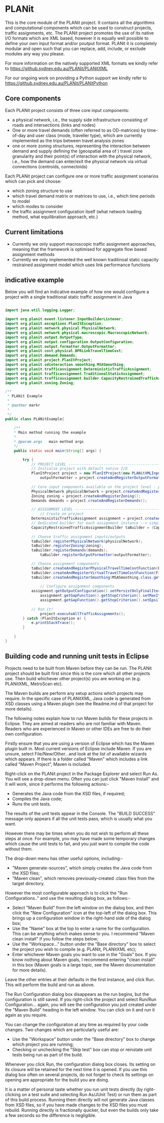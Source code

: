 # PLANit

This is the core module of the PLANit project. It contains all the algorithms and computational components which can be used to construct projects, traffic assignments, etc. The PLANit project promotes the use of its native I/O formats which are XML based, however it is equally well possible to define your own input format and/or poutput format. PLANit it is completely modular and open such that you can replace, add, include, or exclude modules any way you please. 

For more information on the natively supported XML formats we kindly refer to <https://github.sydney.edu.au/PLANit/PLANitXML>

For our ongoing work on providing a Python support we kindly refer to <https://github.sydney.edu.au/PLANit/PLANitPython>

## Core components

Each PLANit project consists of three core input components:

* a physical network, i.e., the supply side infrastructure consisting of roads and intersections (links and nodes)
* One or more travel demands (often referred to as OD-matrices) by time-of-day and user class (mode, traveller type), which are currently implemented as the trips between travel analysis zones
* one or more zoning structures, representing the interaction between demand and supply defining the (geospatial area of ) travel zone granularity and their point(s) of interaction with the physical network, i.e., how the demand can enter/exit the physical network via virtual connections (centroids, connectoids)

Each PLANit project can configure one or more traffic assignment scenarios which can pick and choose:

* which zoning structure to use
* which travel demand matrix or matrices to use, i.e., which time periods to model
* which modes to consider
* the traffic assignment configuration itself (what network loading method, what equilibration approach, etc.)

## Current limitations

* Currently we only support macroscopic traffic assignment approaches, meaning that the framework is optimised for aggregate flow based assignment methods
* Currently we only implemented the well known traditinoal static capacity restrained assignment model which uses link performance functions

## indicative example

Below you will find an indicative example of how one would configure a project with a single traditional static traffic assignment in Java

```java

import java.util.logging.Logger;

import org.planit.event.listener.InputBuilderListener;
import org.planit.exceptions.PlanItException;
import org.planit.network.physical.PhysicalNetwork;
import org.planit.network.physical.macroscopic.MacroscopicNetwork;
import org.planit.output.OutputType;
import org.planit.output.configuration.OutputConfiguration;
import org.planit.output.formatter.OutputFormatter;
import org.planit.cost.physical.BPRLinkTravelTimeCost;
import org.planit.demand.Demands;
import org.planit.project.PlanItProject;
import org.planit.sdinteraction.smoothing.MSASmoothing;
import org.planit.trafficassignment.DeterministicTrafficAssignment;
import org.planit.trafficassignment.TraditionalStaticAssignment;
import org.planit.trafficassignment.builder.CapacityRestrainedTrafficAssignmentBuilder;
import org.planit.zoning.Zoning;

/**
 * PLANit Example
 * 
 * @author markr
 *
 */
public class PLANitExample{
	
	/**
 	* Main method running the example
 	* 
 	* @param args	main method args
 	*/
	public static void main(String[] args) {

		try {
			// PROJECT LEVEL -------------------------------------------------------------------------------
			// Initialse project with default native I/O
			PlanItProject project = new PlanItProject(new PLANitXMLInputBuilder("<my_path_to_project_dir>"));
        		outputFormatter = project.createAndRegisterOutputFormatter(PLANitXMLOutputFormatter.class.getCanonicalName());
		
			// Core input components available on the project level - parse data
			PhysicalNetwork physicalNetwork = project.createAndRegisterPhysicalNetwork(MacroscopicNetwork.class.getCanonicalName());
			Zoning zoning = project.createAndRegisterZoning();
			Demands demands = project.createAndRegisterDemands(); 							

			// ASSIGNMENT LEVEL -------------------------------------------------------------------------------
        		// Create on project 
			DeterministicTrafficAssignment assignment = project.createAndRegisterDeterministicAssignment(TraditionalStaticAssignment.class.getCanonicalName());		
			// Dedicated builder for each assignment instance --> simplify the user configuration by using it
			CapacityRestrainedTrafficAssignmentBuilder taBuilder = (CapacityRestrainedTrafficAssignmentBuilder) assignment.getBuilder();
 		
			// Choose traffic assignment inputs/outputs
			taBuilder.registerPhysicalNetwork(physicalNetwork);								
			taBuilder.registerZoning(zoning);
			taBuilder.registerDemands(demands);	
        		taBuilder.registerOutputFormatter(outputFormatter);

			// Choose assignment components
			taBuilder.createAndRegisterPhysicalTravelTimeCostFunction(BPRLinkTravelTimeCost.class.getCanonicalName());		//BPR for physical roads
			taBuilder.createAndRegisterVirtualTravelTimeCostFunction(FixedConnectoidTravelTimeCost.class.getCanonicalName());	//Fixed cost for virtual links 		
			taBuilder.createAndRegisterSmoothing(MSASmoothing.class.getCanonicalName());						// MSA for equilibration smoothing	
		        
	    		// Configure assignment components
			assignment.getOutputConfiguration().setPersistOnlyFinalIteration(true)							// Only store final result
        		assignment.getGapFunction().getStopCriterion().setMaxIterations(maxIterations);						// Limit number of iterations
        		assignment.getGapFunction().getStopCriterion().setEpsilon(epsilon);							// Convergence criterium
        
			// Run it!
        		project.executeAllTrafficAssignments();
		} catch (PlanItException e) {
			e.printStackTrace();
		}
		
	}
}
```

## Building code and running unit tests in Eclipse

Projects need to be built from Maven before they can be run.  The PLANit project should be built first since this is the core which all other projects use.  Then build whichever other project(s) you are working on (e.g. PLANitXML, MetroScan etc).

The Maven builds are perform any setup actions which projects may require.  In the specific case of PLANitXML, Java code is generated from XSD classes using a Maven plugin (see the Readme.md of that project for more details).

The following notes explain how to run Maven builds for these projects in Eclipse.  They are aimed at readers who are not familiar with Maven.  Readers who are experienced in Maven or other IDEs are free to do their own configuration.

Firstly ensure that you are using a version of Eclipse which has the Maven plugin built in.  Most current versions of Eclipse include Maven.  If you are unsure, select File/New/Other.. and look at the list of available wizards which appears.  If there is a folder called "Maven" which includes a link called "Maven Project", Maven is included.

Right-click on the PLANit project in the Package Explorer and select Run As.  You will see a drop-down menu.  Often you can just click "Maven Install" and it will work, since it performs the following actions:-

* Generates the Java code from the XSD files, if required;
* Compiles the Java code;
* Runs the unit tests.

The results of the unit tests appear in the Console.  The "BUILD SUCCESS" message only appears if all the unit tests pass, which is usually what you want.

However there may be times when you do not wish to perform all these steps at once.  For example, you may have made some temporary changes which cause the unit tests to fail, and you just want to compile the code without them.  

The drop-down menu has other useful options, including:-

* "Maven generate-sources", which simply creates the Java code from the XSD files;
* "Maven clean", which removes previously-created .class files from the target directory.

However the most configurable approach is to click the "Run Configurations.." and use the resulting dialog box, as follows:-

* Select "Maven Build" from the left window on the dialog box, and then click the "New Configuration" icon at the top-left of the dialog box.  This brings up a configuration window in the right-hand side of the dialog box;
* Use the "Name" box at the top to enter a name for the configuration.  This can be anything which makes sense to you.  I recommend "Maven clean install" if you follow the steps below;
* Use the "Workspace..." button under the "Base directory" box to select the project you wish to compile (e.g. PLANit, PLANitXML etc);
* Enter whichever Maven goals you want to use in the "Goals" box.  If you know nothing about Maven goals, I recommend entering "clean install" in this box (Maven goals is a large topic, see the Maven documentation for more details).

Leave the other entries at their defaults in the first instance, and click Run.  This will perform the build and run as above.  

The Run Configuration dialog box disappears as the run begins, but the configuration is still saved.  If you right-click the project and select Run/Run Configuration... again, you will see the configuration you just created under the "Maven Build" heading in the left window. You can click on it and run it again as you require.

You can change the configuration at any time as required by your code changes.  Two changes which are particularly useful are:

* Use the "Workspace" button under the "Base directory" box to change which project you are running;
* Checking or unchecking the "Skip test" box can stop or reinstate unit tests being run as part of the build.

Whenever you click Run, the configuration dialog box closes.  Its setting on its closure will be retained for the next time it is opened.  If you use this dialog box often on several projects, do not forget to check its settings on opening are appropriate for the build you are doing.

It is a matter of personal taste whether you run unit tests directly (by right-clicking on a test suite and selecting Run As/JUnit Test) or run them as part of this build process.  Running them directly will not generate Java classes from XSD files, so if you have made changes to the XSD files you must rebuild.  Running directly is fractionally quicker, but even the builds only take a few seconds so the difference is negligible.











